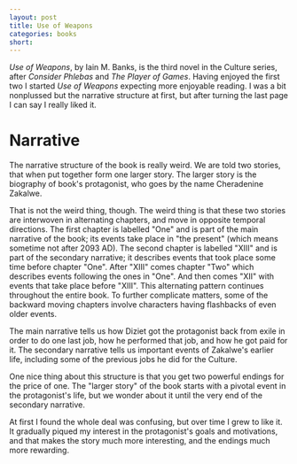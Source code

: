 ```yaml
---
layout: post
title: Use of Weapons
categories: books
short: 
---
```


*Use of Weapons*, by Iain M. Banks, is the third novel in the Culture series,
after *Consider Phlebas* and *The Player of Games*. Having enjoyed the first two
I started *Use of Weapons* expecting more enjoyable reading. I was a bit
nonplussed but the narrative structure at first, but after turning the last page
I can say I really liked it.

# Narrative

The narrative structure of the book is really weird. We are told two stories,
that when put together form one larger story. The larger story is the biography
of book's protagonist, who goes by the name Cheradenine Zakalwe.

That is not the weird thing, though. The weird thing is that these two stories
are interwoven in alternating chapters, and move in opposite temporal
directions. The first chapter is labelled "One" and is part of the main
narrative of the book; its events take place in "the present" (which means
sometime not after 2093 AD). The second chapter is labelled "XIII" and is part
of the secondary narrative; it describes events that took place some time before
chapter "One". After "XIII" comes chapter "Two" which describes events following
the ones in "One". And then comes "XII" with events that take place before
"XIII". This alternating pattern continues throughout the entire book. To
further complicate matters, some of the backward moving chapters involve
characters having flashbacks of even older events.

The main narrative tells us how Diziet got the protagonist back from exile in
order to do one last job, how he performed that job, and how he got paid for it.
The secondary narrative tells us important events of Zakalwe's earlier life,
including some of the previous jobs he did for the Culture.

One nice thing about this structure is that you get two powerful endings for the
price of one. The "larger story" of the book starts with a pivotal event in the
protagonist's life, but we wonder about it until the very end of the secondary
narrative.

At first I found the whole deal was confusing, but over time I grew to like it.
It gradually piqued my interest in the protagonist's goals and motivations, and
that makes the story much more interesting, and the endings much more rewarding.

